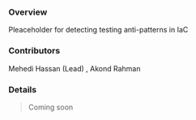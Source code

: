 ### Overview 

Pleaceholder for detecting testing anti-patterns in IaC 

### Contributors

Mehedi Hassan (Lead) , Akond Rahman 

### Details 

> Coming soon 

